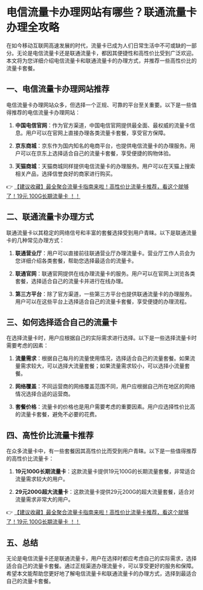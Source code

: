 # 电信流量卡办理网站有哪些？联通流量卡办理全攻略

在如今移动互联网高速发展的时代，流量卡已成为人们日常生活中不可或缺的一部分。无论是电信流量卡还是联通流量卡，都因其便捷性和高性价比受到广泛欢迎。本文将为您详细介绍电信流量卡和联通流量卡的办理方式，并推荐一些高性价比的流量卡套餐。

## 一、电信流量卡办理网站推荐

电信流量卡办理网站众多，但选择一个正规、可靠的平台至关重要。以下是一些值得推荐的电信流量卡办理网站：

1. **中国电信官网**：作为官方渠道，中国电信官网提供最全面、最权威的流量卡信息。用户可以在官网上直接办理各类流量卡套餐，享受官方保障。

2. **京东商城**：京东作为国内知名的电商平台，也提供电信流量卡的办理服务。用户可以在京东上选择适合自己的流量卡套餐，享受便捷的购物体验。

3. **天猫商城**：天猫商城同样提供电信流量卡的办理服务。用户可以在天猫上搜索相关产品，选择信誉良好的商家进行购买。

👉 [【建议收藏】最全聚合流量卡指南来啦！高性价比流量卡推荐，看这个就够了！19元 100G长期流量卡 ！！](https://bit.ly/Liuliangka)

## 二、联通流量卡办理方式

联通流量卡以其稳定的网络信号和丰富的套餐选择受到用户青睐。以下是联通流量卡的几种常见办理方式：

1. **联通营业厅**：用户可以直接前往联通营业厅办理流量卡。营业厅工作人员会为您详细介绍各类套餐，帮助您选择最适合的流量卡。

2. **联通官网**：联通官网提供在线办理流量卡的服务。用户可以在官网上浏览各类套餐，选择适合自己的流量卡并进行在线办理。

3. **第三方平台**：除了官方渠道，一些第三方平台也提供联通流量卡的办理服务。用户可以在这些平台上选择适合自己的流量卡套餐，享受便捷的办理流程。

## 三、如何选择适合自己的流量卡

在选择流量卡时，用户应根据自己的实际需求进行选择。以下是一些选择流量卡时需要考虑的因素：

1. **流量需求**：根据自己每月的流量使用情况，选择适合自己的流量套餐。如果流量需求较大，可以选择大流量套餐；如果流量需求较小，可以选择小流量套餐。

2. **网络覆盖**：不同运营商的网络覆盖范围不同，用户应根据自己所在地区的网络情况选择合适的运营商。

3. **套餐价格**：流量卡的价格也是用户需要考虑的重要因素。用户应选择性价比高的流量卡套餐，避免不必要的花费。

## 四、高性价比流量卡推荐

在众多流量卡中，有一些套餐因其高性价比而受到用户青睐。以下是一些值得推荐的高性价比流量卡：

1. **19元100G长期流量卡**：这款流量卡提供19元100G的长期流量套餐，非常适合流量需求较大的用户。

2. **29元200G超大流量卡**：这款流量卡提供29元200G的超大流量套餐，适合对流量需求非常大的用户。

👉 [【建议收藏】最全聚合流量卡指南来啦！高性价比流量卡推荐，看这个就够了！19元 100G长期流量卡 ！！](https://bit.ly/Liuliangka)

## 五、总结

无论是电信流量卡还是联通流量卡，用户在选择时都应考虑自己的实际需求，选择适合自己的流量卡套餐。通过正规渠道办理流量卡，可以享受更好的服务和保障。希望本文能帮助您更好地了解电信流量卡和联通流量卡的办理方式，选择到最适合自己的流量卡套餐。
